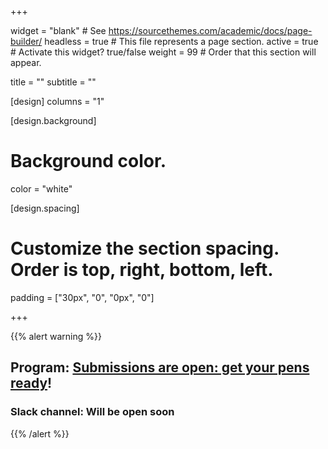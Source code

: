 +++

widget = "blank"  # See https://sourcethemes.com/academic/docs/page-builder/
headless = true  # This file represents a page section.
active = true  # Activate this widget? true/false
weight = 99  # Order that this section will appear.

title = ""
subtitle = ""

[design]
  columns = "1"


[design.background]
  # Background color.
   color = "white"


[design.spacing]
  # Customize the section spacing. Order is top, right, bottom, left.
  padding = ["30px", "0", "0px", "0"]


+++

{{% alert warning %}}
## **Program: [Submissions are open: get your pens ready](https://straps-workshop.github.io/#deadlines)!**
### Slack channel:  Will be open soon 
{{% /alert %}}

